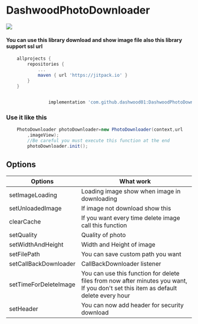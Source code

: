# DashwoodPhotoDownloader

[![](https://jitpack.io/v/dashwood01/DashwoodPhotoDownloader.svg)](https://jitpack.io/#dashwood01/DashwoodPhotoDownloader)

#### You can use this library download and show image file also this library support ssl url

```gradle
    allprojects {
		repositories {
			...
			maven { url 'https://jitpack.io' }
		}
	}
    
```

```gradle
    	        implementation 'com.github.dashwood01:DashwoodPhotoDownloader:0.3'
```

### Use it like this

```java
    PhotoDownloader photoDownloader=new PhotoDownloader(context,url
        ,imageView);
        //Be careful you must execute this function at the end
        photoDownloader.init();
```

## Options

Options | What work
------------ | -------------
setImageLoading | Loading image show when image in downloading
setUnloadedImage | If image not download show this
clearCache | If you want every time delete image call this function
setQuality | Quality of photo
setWidthAndHeight | Width and Height of image
setFilePath | You can save custom path you want
setCallBackDownloader | CallBackDownloader listener
setTimeForDeleteImage | You can use this function for delete files from now after minutes you want, If you don't set this item as default delete every hour
setHeader | You can now add header for security download

